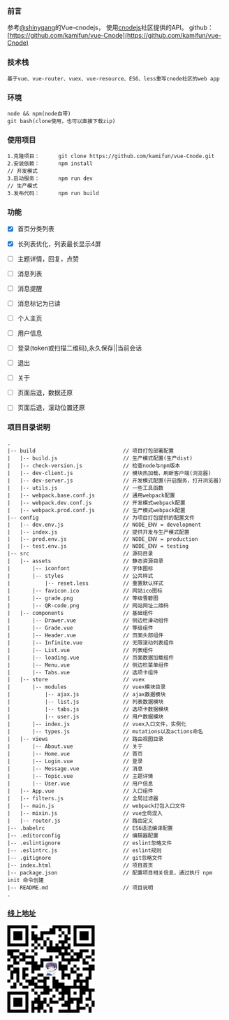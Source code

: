 ### 前言

参考[@shinygang](https://github.com/shinygang/Vue-cnodejs)的Vue-cnodejs，
使用[cnodejs](https://cnodejs.org/)社区提供的API。
github：[https://github.com/kamifun/vue-Cnode](https://github.com/kamifun/vue-Cnode)

### 技术栈
```
基于vue、vue-router、vuex、vue-resource、ES6、less重写cnode社区的web app
```

### 环境
```
node && npm(node自带)
git bash(clone使用，也可以直接下载zip)
```

### 使用项目
```
1.克隆项目：      git clone https://github.com/kamifun/vue-Cnode.git
2.安装依赖：      npm install
// 开发模式
3.启动服务：      npm run dev
// 生产模式
3.发布代码：      npm run build
```

### 功能
- [x] 首页分类列表
- [x] 长列表优化，列表最长显示4屏
- [ ] 主题详情，回复，点赞
- [ ] 消息列表
- [ ] 消息提醒
- [ ] 消息标记为已读
- [ ] 个人主页
- [ ] 用户信息
- [ ] 登录(token或扫描二维码),永久保存||当前会话
- [ ] 退出
- [ ] 关于
- [ ] 页面后退，数据还原
- [ ] 页面后退，滚动位置还原



### 项目目录说明
```
.
|-- build                            // 项目打包部署配置
|   |-- build.js                     // 生产模式配置(生产dist)
|   |-- check-version.js             // 检查node与npm版本
|   |-- dev-client.js                // 模块热加载，刷新客户端(浏览器)
|   |-- dev-server.js                // 开发模式配置(开启服务，打开浏览器)
|   |-- utils.js                     // 一些工具函数
|   |-- webpack.base.conf.js         // 通用webpack配置
|   |-- webpack.dev.conf.js          // 开发模式webpack配置
|   |-- webpack.prod.conf.js         // 生产模式webpack配置
|-- config                           // 为项目打包提供的配置文件
|   |-- dev.env.js                   // NODE_ENV = development
|   |-- index.js                     // 提供开发与生产模式配置
|   |-- prod.env.js                  // NODE_ENV = production
|   |-- test.env.js                  // NODE_ENV = testing
|-- src                              // 源码目录
|   |-- assets                       // 静态资源目录
|       |-- iconfont                 // 字体图标
|       |-- styles                   // 公共样式
|           |-- reset.less           // 重置默认样式
|       |-- favicon.ico              // 网站ico图标
|       |-- grade.png                // 等级雪碧图
|       |-- QR-code.png              // 网站网址二维码
|   |-- components                   // 基础组件
|       |-- Drawer.vue               // 侧边栏滑动组件
|       |-- Grade.vue                // 等级组件
|       |-- Header.vue               // 页面头部组件
|       |-- Infinite.vue             // 无限滚动列表组件
|       |-- List.vue                 // 列表组件
|       |-- loading.vue              // 页面数据加载组件
|       |-- Menu.vue                 // 侧边栏菜单组件
|       |-- Tabs.vue                 // 选项卡组件
|   |-- store                        // vuex
|       |-- modules                  // vuex模块目录
|           |-- ajax.js              // ajax数据模块
|           |-- list.js              // 列表数据模块
|           |-- tabs.js              // 选项卡数据模块
|           |-- user.js              // 用户数据模块
|       |-- index.js                 // vuex入口文件，实例化
|       |-- types.js                 // mutations以及actions命名
|   |-- views                        // 路由视图目录
|       |-- About.vue                // 关于
|       |-- Home.vue                 // 首页
|       |-- Login.vue                // 登录
|       |-- Message.vue              // 消息
|       |-- Topic.vue                // 主题详情
|       |-- User.vue                 // 用户信息
|   |-- App.vue                      // 入口组件
|   |-- filters.js                   // 全局过滤器
|   |-- main.js                      // webpack打包入口文件
|   |-- mixin.js                     // vue全局混入
|   |-- router.js                    // 路由定义
|-- .babelrc                         // ES6语法编译配置
|-- .editorconfig                    // 编辑器配置
|-- .eslintignore                    // eslint忽略文件
|-- .eslintrc.js                     // eslint规则
|-- .gitignore                       // git忽略文件
|-- index.html                       // 项目首页
|-- package.json                     // 配置项目相关信息，通过执行 npm init 命令创建
|-- README.md                        // 项目说明
.
```

### [线上地址](http://kamifun.github.io/vue-Cnode/)
 [![扫一扫二维码](https://github.com/kamifun/vue-Cnode/raw/dev/src/assets/QR-code.png)](http://kamifun.github.io/vue-Cnode/)
